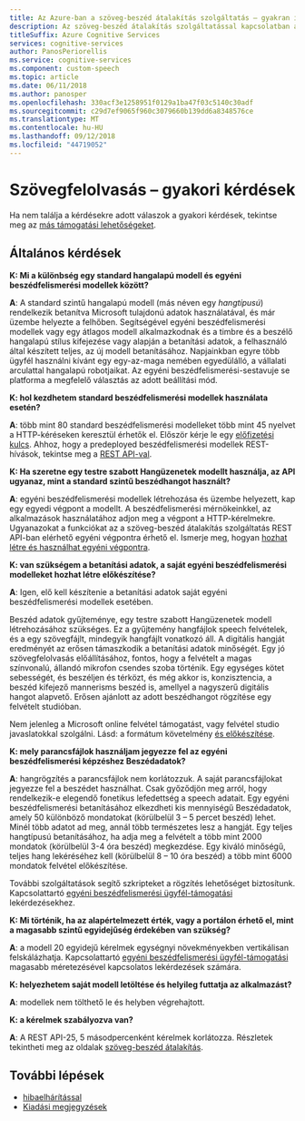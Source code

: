 ```yaml
---
title: Az Azure-ban a szöveg-beszéd átalakítás szolgáltatás – gyakran ismételt kérdések
description: Az szöveg-beszéd átalakítás szolgáltatással kapcsolatban a legnépszerűbb kérdésekre adott válaszok.
titleSuffix: Azure Cognitive Services
services: cognitive-services
author: PanosPeriorellis
ms.service: cognitive-services
ms.component: custom-speech
ms.topic: article
ms.date: 06/11/2018
ms.author: panosper
ms.openlocfilehash: 330acf3e1258951f0129a1ba47f03c5140c30adf
ms.sourcegitcommit: c29d7ef9065f960c3079660b139dd6a8348576ce
ms.translationtype: MT
ms.contentlocale: hu-HU
ms.lasthandoff: 09/12/2018
ms.locfileid: "44719052"
---
```

# <a name="text-to-speech-frequently-asked-questions"></a>Szövegfelolvasás – gyakori kérdések

Ha nem találja a kérdésekre adott válaszok a gyakori kérdések, tekintse meg az [más támogatási lehetőségeket](support.md).

## <a name="general"></a>Általános kérdések

**K: Mi a különbség egy standard hangalapú modell és egyéni beszédfelismerési modellek között?**

**A**: A standard szintű hangalapú modell (más néven egy *hangtípusú*) rendelkezik betanítva Microsoft tulajdonú adatok használatával, és már üzembe helyezte a felhőben. Segítségével egyéni beszédfelismerési modellek vagy egy átlagos modell alkalmazkodnak és a timbre és a beszélő hangalapú stílus kifejezése vagy alapján a betanítási adatok, a felhasználó által készített teljes, az új modell betanításához. Napjainkban egyre több ügyfél használni kívánt egy egy-az-maga nemében egyedülálló, a vállalati arculattal hangalapú robotjaikat. Az egyéni beszédfelismerési-sestavuje se platforma a megfelelő választás az adott beállítási mód.

**K: hol kezdhetem standard beszédfelismerési modellek használata esetén?**

**A**: több mint 80 standard beszédfelismerési modelleket több mint 45 nyelvet a HTTP-kéréseken keresztül érhetők el. Először kérje le egy [előfizetési kulcs](https://docs.microsoft.com/en-us/azure/cognitive-services/speech-service/get-started). Ahhoz, hogy a predeployed beszédfelismerési modellek REST-hívások, tekintse meg a [REST API-val](https://docs.microsoft.com/en-us/azure/cognitive-services/speech-service/rest-apis#text-to-speech).

**K: Ha szeretne egy testre szabott Hangüzenetek modellt használja, az API ugyanaz, mint a standard szintű beszédhangot használt?**

**A**: egyéni beszédfelismerési modellek létrehozása és üzembe helyezett, kap egy egyedi végpont a modellt. A beszédfelismerési mérnökeinkkel, az alkalmazások használatához adjon meg a végpont a HTTP-kérelmekre. Ugyanazokat a funkciókat az a szöveg-beszéd átalakítás szolgáltatás REST API-ban elérhető egyéni végpontra érhető el. Ismerje meg, hogyan [hozhat létre és használhat egyéni végpontra](https://docs.microsoft.com/en-us/azure/cognitive-services/speech-service/how-to-customize-voice-font#create-and-use-a-custom-endpoint).

**K: van szükségem a betanítási adatok, a saját egyéni beszédfelismerési modelleket hozhat létre előkészítése?**

**A**: Igen, elő kell készítenie a betanítási adatok saját egyéni beszédfelismerési modellek esetében.

Beszéd adatok gyűjteménye, egy testre szabott Hangüzenetek modell létrehozásához szükséges. Ez a gyűjtemény hangfájlok speech felvételek, és a egy szövegfájlt, mindegyik hangfájlt vonatkozó áll. A digitális hangját eredményét az erősen támaszkodik a betanítási adatok minőségét. Egy jó szövegfelolvasás előállításához, fontos, hogy a felvételt a magas színvonalú, állandó mikrofon csendes szoba történik. Egy egységes kötet sebességét, és beszéljen és térközt, és még akkor is, konzisztencia, a beszéd kifejező mannerisms beszéd is, amellyel a nagyszerű digitális hangot alapvető. Erősen ajánlott az adott beszédhangot rögzítése egy felvételt studióban.

Nem jelenleg a Microsoft online felvétel támogatást, vagy felvétel studio javaslatokkal szolgálni. Lásd: a formátum követelmény [és előkészítése](https://docs.microsoft.com/en-us/azure/cognitive-services/speech-service/how-to-customize-voice-font#prepare-recordings-and-transcripts).

**K: mely parancsfájlok használjam jegyezze fel az egyéni beszédfelismerési képzéshez Beszédadatok?**

**A**: hangrögzítés a parancsfájlok nem korlátozzuk. A saját parancsfájlokat jegyezze fel a beszédet használhat. Csak győződjön meg arról, hogy rendelkezik-e elegendő fonetikus lefedettség a speech adatait. Egy egyéni beszédfelismerési betanításához elkezdheti kis mennyiségű Beszédadatok, amely 50 különböző mondatokat (körülbelül 3 – 5 percet beszéd) lehet. Minél több adatot ad meg, annál több természetes lesz a hangját. Egy teljes hangtípusú betanításához, ha adja meg a felvételt a több mint 2000 mondatok (körülbelül 3-4 óra beszéd) megkezdése. Egy kiváló minőségű, teljes hang lekéréséhez kell (körülbelül 8 – 10 óra beszéd) a több mint 6000 mondatok felvétel előkészítése.

További szolgáltatások segítő szkripteket a rögzítés lehetőséget biztosítunk. Kapcsolattartó [egyéni beszédfelismerési ügyfél-támogatási](mailto:customvoice@microsoft.com?subject=Inquiries%20about%20scripts%20generation%20for%20Custom%20Voice%20creation) lekérdezésekhez.

**K: Mi történik, ha az alapértelmezett érték, vagy a portálon érhető el, mint a magasabb szintű egyidejűség érdekében van szükség?**

**A**: a modell 20 egyidejű kérelmek egységnyi növekményekben vertikálisan felskálázhatja. Kapcsolattartó [egyéni beszédfelismerési ügyfél-támogatási](mailto:customvoice@microsoft.com?subject=Inquiries%20about%20scripts%20generation%20for%20Custom%20Voice%20creation) magasabb méretezésével kapcsolatos lekérdezések számára.

**K: helyezhetem saját modell letöltése és helyileg futtatja az alkalmazást?**

**A**: modellek nem tölthető le és helyben végrehajtott.

**K: a kérelmek szabályozva van?**

**A**: A REST API-25, 5 másodpercenként kérelmek korlátozza. Részletek tekintheti meg az oldalak [szöveg-beszéd átalakítás](text-to-speech.md). 

## <a name="next-steps"></a>További lépések

* [hibaelhárítással](troubleshooting.md)
* [Kiadási megjegyzések](releasenotes.md)

